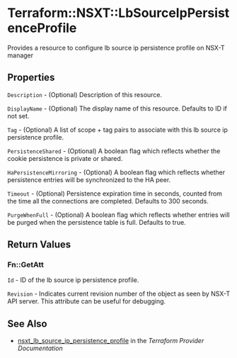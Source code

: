 # Terraform::NSXT::LbSourceIpPersistenceProfile

Provides a resource to configure lb source ip persistence profile on NSX-T manager

## Properties

`Description` - (Optional) Description of this resource.

`DisplayName` - (Optional) The display name of this resource. Defaults to ID if not set.

`Tag` - (Optional) A list of scope + tag pairs to associate with this lb source ip persistence profile.

`PersistenceShared` - (Optional) A boolean flag which reflects whether the cookie persistence is private or shared.

`HaPersistenceMirroring` - (Optional) A boolean flag which reflects whether persistence entries will be synchronized to the HA peer.

`Timeout` - (Optional) Persistence expiration time in seconds, counted from the time all the connections are completed. Defaults to 300 seconds.

`PurgeWhenFull` - (Optional) A boolean flag which reflects whether entries will be purged when the persistence table is full. Defaults to true.


## Return Values

### Fn::GetAtt

`Id` - ID of the lb source ip persistence profile.

`Revision` - Indicates current revision number of the object as seen by NSX-T API server. This attribute can be useful for debugging.

## See Also

* [nsxt_lb_source_ip_persistence_profile](https://www.terraform.io/docs/providers/nsxt/r/lb_source_ip_persistence_profile.html) in the _Terraform Provider Documentation_
